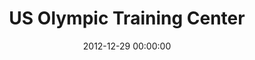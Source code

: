 ---
layout: post
date:   2012-12-29 00:00:00
title: US Olympic Training Center
categories: fun
picture: /assets/fun/hersheylights.jpg
summary: December 29, 2012</br>Night rides at Hershey Park before a Hershey Bears hockey game
---